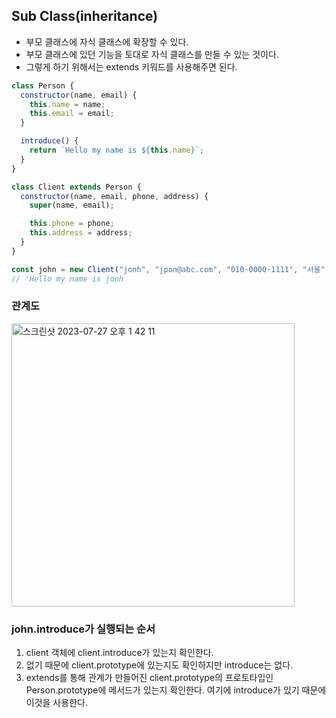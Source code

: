 ## Sub Class(inheritance)

- 부모 클래스에 자식 클래스에 확장할 수 있다.
- 부모 클래스에 있던 기능을 토대로 자식 클래스를 만들 수 있는 것이다.
- 그렇게 하기 위해서는 extends 키워드를 사용해주면 된다.

```js
class Person {
  constructor(name, email) {
    this.name = name;
    this.email = email;
  }

  introduce() {
    return `Hello my name is ${this.name}`;
  }
}

class Client extends Person {
  constructor(name, email, phone, address) {
    super(name, email);

    this.phone = phone;
    this.address = address;
  }
}

const john = new Client("jonh", "jpon@abc.com", "010-0000-1111", "서울");
// 'Hello my name is jonh
```

### 관계도

<img width="453" alt="스크린샷 2023-07-27 오후 1 42 11" src="https://github.com/ehdgusdl9177/NodeJs/assets/75515697/ede4abaa-92ee-4237-afa3-ee373dfff94b">

### john.introduce가 실행되는 순서

1. client 객체에 client.introduce가 있는지 확인한다.
2. 없기 때문에 client.prototype에 있는지도 확인하지만 introduce는 없다.
3. extends를 통해 관계가 만들어진 client.prototype의 프로토타입인 Person.prototype에 메서드가 있는지 확인한다. 여기에 introduce가 있기 때문에 이것을 사용한다.
